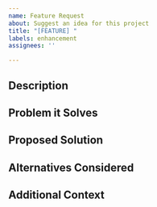 ```yaml
---
name: Feature Request
about: Suggest an idea for this project
title: "[FEATURE] "
labels: enhancement
assignees: ''

---
```


## Description
<!-- Provide a clear and concise description of the feature you'd like to see. -->

## Problem it Solves
<!-- Explain the problem this feature would solve. -->

## Proposed Solution
<!-- Describe the solution you'd like. -->

## Alternatives Considered
<!-- Mention any alternative solutions or features you've considered. -->

## Additional Context
<!-- Add any other context or screenshots about the feature request here. -->
